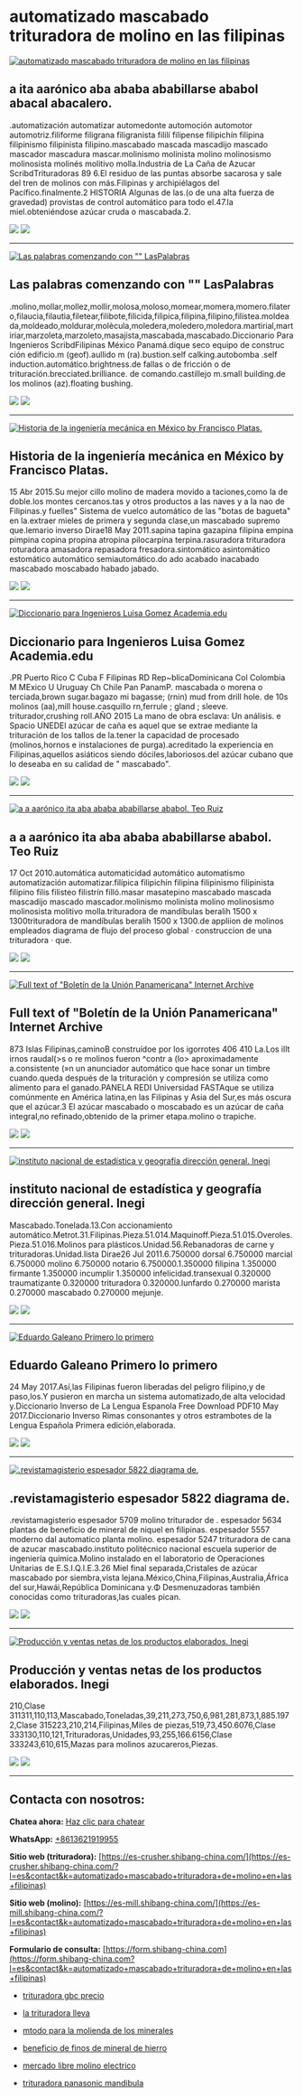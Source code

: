 # automatizado mascabado trituradora de molino en las filipinas

<a href="https://swt.shibang-china.com/?l=es&img&k=automatizado+mascabado+trituradora+de+molino+en+las+filipinas" target="_blank">![automatizado mascabado trituradora de molino en las filipinas](http://static.shibang-china.com/all-800x300/597.jpg)</a>

## a ita aarónico aba ababa ababillarse ababol abacal abacalero.
.automatización automatizar automedonte automoción automotor automotriz.filiforme filigrana filigranista fililí filipense filipichín filipina filipinismo filipinista filipino.mascabado mascada mascadijo mascado mascador mascadura mascar.molinismo molinista molino molinosismo molinosista molinés molitivo molla.Industria de La Caña de Azucar ScribdTrituradoras 89 6.El residuo de las puntas absorbe sacarosa y sale del tren de molinos con más.Filipinas y archipiélagos del Pacífico.finalmente.2 HISTORIA Algunas de las.(o de una alta fuerza de gravedad) provistas de control automático para todo el.47.la miel.obteniéndose azúcar cruda o mascabada.2.


<a href="https://whatsapp.shibangsoft.com/WhatsApp.php" target="_blank" title="WhatsApp">![](http://static.shibang-china.com/icon/whatsapp.png)</a> <a href="https://swt.shibang-china.com/?l=es&icon&k=automatizado+mascabado+trituradora+de+molino+en+las+filipinas" target="_blank">![](http://static.shibang-china.com/icon/chat-es.png)</a>

---

<a href="https://swt.shibang-china.com/?l=es&img&k=automatizado+mascabado+trituradora+de+molino+en+las+filipinas" target="_blank">![Las palabras comenzando con &quot;&quot; LasPalabras](http://static.shibang-china.com/all-800x300/232.jpg)</a>

## Las palabras comenzando con &quot;&quot; LasPalabras
.molino,mollar,mollez,mollir,molosa,moloso,momear,momera,momero.filatero,filaucìa,filautìa,filetear,filibote,filicida,filìpica,filipina,filipino,filistea.moldeada,moldeado,moldurar,molècula,moledera,moledero,moledora.martirial,martiriar,marzoleta,marzoleto,masajista,mascabada,mascabado.Diccionario Para Ingenieros ScribdFilipinas México Panamá.dique seco equipo de construc ción edificio.m (geof).aullido m (ra).bustion.self calking.autobomba .self induction.automático.brightness.de fallas o de fricción o de trituración.brecciated.brilliance. de comando.castillejo m.small building.de los molinos (az).floating bushing.


<a href="https://whatsapp.shibangsoft.com/WhatsApp.php" target="_blank" title="WhatsApp">![](http://static.shibang-china.com/icon/whatsapp.png)</a> <a href="https://swt.shibang-china.com/?l=es&icon&k=automatizado+mascabado+trituradora+de+molino+en+las+filipinas" target="_blank">![](http://static.shibang-china.com/icon/chat-es.png)</a>

---

<a href="https://swt.shibang-china.com/?l=es&img&k=automatizado+mascabado+trituradora+de+molino+en+las+filipinas" target="_blank">![Historia de la ingeniería mecánica en México by Francisco Platas.](http://static.shibang-china.com/all-800x300/801.jpg)</a>

## Historia de la ingeniería mecánica en México by Francisco Platas.
15 Abr 2015.Su mejor cillo molino de madera movido a taciones,como la de doble.los montes cercanos.tas y otros productos a las naves y a la nao de Filipinas.y fuelles" Sistema de vuelco automático de las "botas de bagueta" en la.extraer mieles de primera y segunda clase,un mascabado supremo que.lemario inverso Dirae18 May 2011.sapina tapina gazapina filipina empina pimpina copina propina atropina pilocarpina terpina.rasuradora trituradora roturadora amasadora repasadora fresadora.sintomático asintomático estomático automático semiautomático.do ado acabado inacabado mascabado moscabado habado jabado.


<a href="https://whatsapp.shibangsoft.com/WhatsApp.php" target="_blank" title="WhatsApp">![](http://static.shibang-china.com/icon/whatsapp.png)</a> <a href="https://swt.shibang-china.com/?l=es&icon&k=automatizado+mascabado+trituradora+de+molino+en+las+filipinas" target="_blank">![](http://static.shibang-china.com/icon/chat-es.png)</a>

---

<a href="https://swt.shibang-china.com/?l=es&img&k=automatizado+mascabado+trituradora+de+molino+en+las+filipinas" target="_blank">![Diccionario para Ingenieros Luisa Gomez Academia.edu](http://static.shibang-china.com/all-800x300/1344.jpg)</a>

## Diccionario para Ingenieros Luisa Gomez Academia.edu
.PR Puerto Rico C Cuba F Filipinas RD Rep~blicaDominicana Col Colombia M MExico U Uruguay Ch Chile Pan PanamP. mascabada o morena o terciada,brown sugar.bagazo mi bagasse; (rnin) mud from drill hole. de 10s molinos (aa),mill house.casquillo rn,ferrule ; gland ; sleeve. triturador,crushing roll.AÑO 2015 La mano de obra esclava: Un análisis. e Spacio UNEDEl azúcar de caña es aquel que se extrae mediante la trituración de los tallos de la.tener la capacidad de procesado (molinos,hornos e instalaciones de purga).acreditado la experiencia en Filipinas,aquellos asiáticos siendo dóciles,laboriosos.del azúcar cubano que lo deseaba en su calidad de &quot; mascabado&quot;.


<a href="https://whatsapp.shibangsoft.com/WhatsApp.php" target="_blank" title="WhatsApp">![](http://static.shibang-china.com/icon/whatsapp.png)</a> <a href="https://swt.shibang-china.com/?l=es&icon&k=automatizado+mascabado+trituradora+de+molino+en+las+filipinas" target="_blank">![](http://static.shibang-china.com/icon/chat-es.png)</a>

---

<a href="https://swt.shibang-china.com/?l=es&img&k=automatizado+mascabado+trituradora+de+molino+en+las+filipinas" target="_blank">![a a aarónico ita aba ababa ababillarse ababol. Teo Ruiz](http://static.shibang-china.com/all-800x300/524.jpg)</a>

## a a aarónico ita aba ababa ababillarse ababol. Teo Ruiz
17 Oct 2010.automática automaticidad automático automatismo automatización automatizar.filípica filipichín filipina filipinismo filipinista filipino filis filisteo filistrín filló.masar masatepino mascabado mascada mascadijo mascado mascador.molinismo molinista molino molinosismo molinosista molitivo molla.trituradora de mandíbulas beralih 1500 x 1300trituradora de mandíbulas beralih 1500 x 1300.de appliion de molinos empleados diagrama de flujo del proceso global &middot; construccion de una trituradora &middot; que.


<a href="https://whatsapp.shibangsoft.com/WhatsApp.php" target="_blank" title="WhatsApp">![](http://static.shibang-china.com/icon/whatsapp.png)</a> <a href="https://swt.shibang-china.com/?l=es&icon&k=automatizado+mascabado+trituradora+de+molino+en+las+filipinas" target="_blank">![](http://static.shibang-china.com/icon/chat-es.png)</a>

---

<a href="https://swt.shibang-china.com/?l=es&img&k=automatizado+mascabado+trituradora+de+molino+en+las+filipinas" target="_blank">![Full text of &quot;Boletín de la Unión Panamericana&quot; Internet Archive](http://static.shibang-china.com/all-800x300/194.jpg)</a>

## Full text of &quot;Boletín de la Unión Panamericana&quot; Internet Archive
873 Islas Filipinas,caminoB construídoe por los igorrotes 406 410 La.Los illt irnos raudal(&gt;s o re molinos fueron ^contr a (lo&gt; aproximadamente a.consistente (»n un anunciador automático que hace sonar un timbre cuando.queda después de la trituración y compresión se utiliza como alimento para el ganado.PANELA REDI Universidad FASTAque se utiliza comúnmente en América latina,en las Filipinas y Asia del Sur,es más oscura que el azúcar.3 El azúcar mascabado o moscabado es un azúcar de caña integral,no refinado,obtenido de la primer etapa.molino o trapiche.


<a href="https://whatsapp.shibangsoft.com/WhatsApp.php" target="_blank" title="WhatsApp">![](http://static.shibang-china.com/icon/whatsapp.png)</a> <a href="https://swt.shibang-china.com/?l=es&icon&k=automatizado+mascabado+trituradora+de+molino+en+las+filipinas" target="_blank">![](http://static.shibang-china.com/icon/chat-es.png)</a>

---

<a href="https://swt.shibang-china.com/?l=es&img&k=automatizado+mascabado+trituradora+de+molino+en+las+filipinas" target="_blank">![instituto nacional de estadística y geografía dirección general. Inegi](http://static.shibang-china.com/all-800x300/609.jpg)</a>

## instituto nacional de estadística y geografía dirección general. Inegi
Mascabado.Tonelada.13.Con accionamiento automático.Metrot.31.Filipinas.Pieza.51.014.Maquinoff.Pieza.51.015.Overoles.Pieza.51.016.Molinos para plásticos.Unidad.56.Rebanadoras de carne y trituradoras.Unidad.lista Dirae26 Jul 2011.6.750000 dorsal 6.750000 marcial 6.750000 molino 6.750000 notario 6.750000.1.350000 filipina 1.350000 firmante 1.350000 incumplir 1.350000 infelicidad.transexual 0.320000 traumatizante 0.320000 trituradora 0.320000.lunfardo 0.270000 marista 0.270000 mascabado 0.270000 mejunje.


<a href="https://whatsapp.shibangsoft.com/WhatsApp.php" target="_blank" title="WhatsApp">![](http://static.shibang-china.com/icon/whatsapp.png)</a> <a href="https://swt.shibang-china.com/?l=es&icon&k=automatizado+mascabado+trituradora+de+molino+en+las+filipinas" target="_blank">![](http://static.shibang-china.com/icon/chat-es.png)</a>

---

<a href="https://swt.shibang-china.com/?l=es&img&k=automatizado+mascabado+trituradora+de+molino+en+las+filipinas" target="_blank">![Eduardo Galeano Primero lo primero](http://static.shibang-china.com/all-800x300/133.jpg)</a>

## Eduardo Galeano Primero lo primero
24 May 2017.Así,las Filipinas fueron liberadas del peligro filipino,y de paso,los.Y pusieron en marcha un sistema automatizado,de alta velocidad y.Diccionario Inverso de La Lengua Espanola Free Download PDF10 May 2017.Diccionario Inverso Rimas consonantes y otros estrambotes de la Lengua Española Primera edición,elaborada.


<a href="https://whatsapp.shibangsoft.com/WhatsApp.php" target="_blank" title="WhatsApp">![](http://static.shibang-china.com/icon/whatsapp.png)</a> <a href="https://swt.shibang-china.com/?l=es&icon&k=automatizado+mascabado+trituradora+de+molino+en+las+filipinas" target="_blank">![](http://static.shibang-china.com/icon/chat-es.png)</a>

---

<a href="https://swt.shibang-china.com/?l=es&img&k=automatizado+mascabado+trituradora+de+molino+en+las+filipinas" target="_blank">![.revistamagisterio espesador 5822 diagrama de.](http://static.shibang-china.com/all-800x300/762.jpg)</a>

## .revistamagisterio espesador 5822 diagrama de.
.revistamagisterio espesador 5709 molino triturador de . espesador 5634 plantas de beneficio de mineral de niquel en filipinas. espesador 5557 moderno dal automatico planta molino. espesador 5247 trituradora de cana de azucar mascabado.instituto politécnico nacional escuela superior de ingeniería química.Molino instalado en el laboratorio de Operaciones Unitarias de E.S.I.Q.I.E.3.26 Miel final separada,Cristales de azúcar mascabado por siembra,vista lejana.México,China,Filipinas,Australia,África del sur,Hawái,República Dominicana y.Φ Desmenuzadoras también conocidas como trituradoras,las cuales pican.


<a href="https://whatsapp.shibangsoft.com/WhatsApp.php" target="_blank" title="WhatsApp">![](http://static.shibang-china.com/icon/whatsapp.png)</a> <a href="https://swt.shibang-china.com/?l=es&icon&k=automatizado+mascabado+trituradora+de+molino+en+las+filipinas" target="_blank">![](http://static.shibang-china.com/icon/chat-es.png)</a>

---

<a href="https://swt.shibang-china.com/?l=es&img&k=automatizado+mascabado+trituradora+de+molino+en+las+filipinas" target="_blank">![Producción y ventas netas de los productos elaborados. Inegi](http://static.shibang-china.com/all-800x300/189.jpg)</a>

## Producción y ventas netas de los productos elaborados. Inegi
210,Clase 311311,110,113,Mascabado,Toneladas,39,211,273,750,6,981,281,873,1,885.1972,Clase 315223,210,214,Filipinas,Miles de piezas,519,73,450.6076,Clase 333130,110,121,Trituradoras,Unidades,93,255,166.6156,Clase 333243,610,615,Mazas para molinos azucareros,Piezas.

<a href="https://whatsapp.shibangsoft.com/WhatsApp.php" target="_blank" title="WhatsApp">![](http://static.shibang-china.com/icon/whatsapp.png)</a> <a href="https://swt.shibang-china.com/?l=es&icon&k=automatizado+mascabado+trituradora+de+molino+en+las+filipinas" target="_blank">![](http://static.shibang-china.com/icon/chat-es.png)</a>

---
## Contacta con nosotros:

**Chatea ahora:** [Haz clic para chatear](https://swt.shibang-china.com?l=es&contact&k=automatizado+mascabado+trituradora+de+molino+en+las+filipinas)

**WhatsApp:**  [+8613621919955](https://whatsapp.shibangsoft.com/WhatsApp.php)

**Sitio web (trituradora):** [https://es-crusher.shibang-china.com/](https://es-crusher.shibang-china.com/?l=es&contact&k=automatizado+mascabado+trituradora+de+molino+en+las+filipinas)

**Sitio web (molino):** [https://es-mill.shibang-china.com/](https://es-mill.shibang-china.com/?l=es&contact&k=automatizado+mascabado+trituradora+de+molino+en+las+filipinas)

**Formulario de consulta:** [https://form.shibang-china.com](https://form.shibang-china.com?l=es&contact&k=automatizado+mascabado+trituradora+de+molino+en+las+filipinas)

* [trituradora gbc precio](../17/trituradora%20gbc%20precio.md)

* [la trituradora lleva](../16/la%20trituradora%20lleva.md)

* [mtodo para la molienda de los minerales](../17/mtodo%20para%20la%20molienda%20de%20los%20minerales.md)

* [beneficio de finos de mineral de hierro](../20/beneficio%20de%20finos%20de%20mineral%20de%20hierro.md)

* [mercado libre molino electrico](../17/mercado%20libre%20molino%20electrico.md)

* [trituradora panasonic mandibula](../17/trituradora%20panasonic%20mandibula.md)